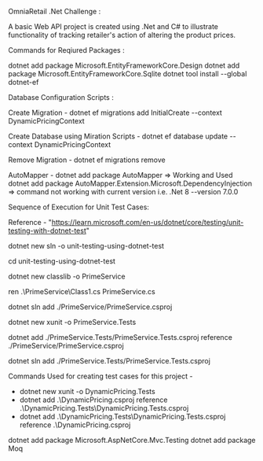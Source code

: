 OmniaRetail .Net Challenge :

A basic Web API project is created using .Net and C# to illustrate functionality of tracking retailer's action of altering the product prices.

Commands for Reqiured Packages :

dotnet add package Microsoft.EntityFrameworkCore.Design
dotnet add package Microsoft.EntityFrameworkCore.Sqlite
dotnet tool install --global dotnet-ef

Database Configuration Scripts :

Create Migration -
dotnet ef migrations add InitialCreate --context DynamicPricingContext

Create Database using Miration Scripts -
dotnet ef database update --context DynamicPricingContext

Remove Migration -
dotnet ef migrations remove

AutoMapper -
dotnet add package AutoMapper => Working and Used
dotnet add package AutoMapper.Extension.Microsoft.DependencyInjection => command not working with current version i.e. .Net 8
--version 7.0.0

Sequence of Execution for Unit Test Cases:

Reference - "https://learn.microsoft.com/en-us/dotnet/core/testing/unit-testing-with-dotnet-test"

dotnet new sln -o unit-testing-using-dotnet-test

cd unit-testing-using-dotnet-test

dotnet new classlib -o PrimeService

ren .\PrimeService\Class1.cs PrimeService.cs

dotnet sln add ./PrimeService/PrimeService.csproj

dotnet new xunit -o PrimeService.Tests

dotnet add ./PrimeService.Tests/PrimeService.Tests.csproj reference ./PrimeService/PrimeService.csproj

dotnet sln add ./PrimeService.Tests/PrimeService.Tests.csproj

Commands Used for creating test cases for this project -

- dotnet new xunit -o DynamicPricing.Tests
- dotnet add .\DynamicPricing.csproj reference .\DynamicPricing.Tests\DynamicPricing.Tests.csproj
- dotnet add .\DynamicPricing.Tests\DynamicPricing.Tests.csproj reference .\DynamicPricing.csproj


dotnet add package Microsoft.AspNetCore.Mvc.Testing
dotnet add package Moq
